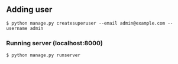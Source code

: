 ## Adding user

```
$ python manage.py createsuperuser --email admin@example.com --username admin
```

### Running server (localhost:8000)

```
$ python manage.py runserver
```
